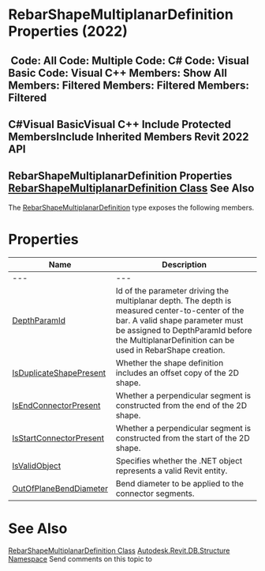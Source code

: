 # RebarShapeMultiplanarDefinition Properties (2022)

﻿
 Code: All Code: Multiple Code: C# Code: Visual Basic Code: Visual C++  Members: Show All Members: Filtered Members: Filtered Members: Filtered   
---  
C#Visual BasicVisual C++
Include Protected MembersInclude Inherited Members
Revit 2022 API  
---  
RebarShapeMultiplanarDefinition Properties  
[RebarShapeMultiplanarDefinition Class](47a3135c-ce53-c041-f551-0795767eaa41.md "RebarShapeMultiplanarDefinition Class") See Also  
---  
The [RebarShapeMultiplanarDefinition](47a3135c-ce53-c041-f551-0795767eaa41.md "RebarShapeMultiplanarDefinition Class") type exposes the following members.
# Properties
| Name | Description |
| --- | --- |
| --- | --- | --- |
| [DepthParamId](e9620a9a-6d57-1a05-7eb8-7493d5327bcb.md "DepthParamId Property") | Id of the parameter driving the multiplanar depth. The depth is measured center-to-center of the bar. A valid shape parameter must be assigned to DepthParamId before the MultiplanarDefinition can be used in RebarShape creation. |
| [IsDuplicateShapePresent](f7f61202-829e-00fd-2541-65e86872237c.md "IsDuplicateShapePresent Property") | Whether the shape definition includes an offset copy of the 2D shape. |
| [IsEndConnectorPresent](1527f49a-54f5-4a52-cefc-a47d01dda2c9.md "IsEndConnectorPresent Property") | Whether a perpendicular segment is constructed from the end of the 2D shape. |
| [IsStartConnectorPresent](95716e5c-3765-0482-de92-d81a644bf158.md "IsStartConnectorPresent Property") | Whether a perpendicular segment is constructed from the start of the 2D shape. |
| [IsValidObject](79eb0f31-fe7c-16c9-0825-79c73c4f9fff.md "IsValidObject Property") | Specifies whether the .NET object represents a valid Revit entity. |
| [OutOfPlaneBendDiameter](d1fe3a4b-998e-f726-ef0d-befe41cb01f8.md "OutOfPlaneBendDiameter Property") | Bend diameter to be applied to the connector segments. |

# See Also
[RebarShapeMultiplanarDefinition Class](47a3135c-ce53-c041-f551-0795767eaa41.md "RebarShapeMultiplanarDefinition Class")
[Autodesk.Revit.DB.Structure Namespace](d586b341-f687-9d90-e96d-255806b7d4fc.md "Autodesk.Revit.DB.Structure Namespace")
Send comments on this topic to 